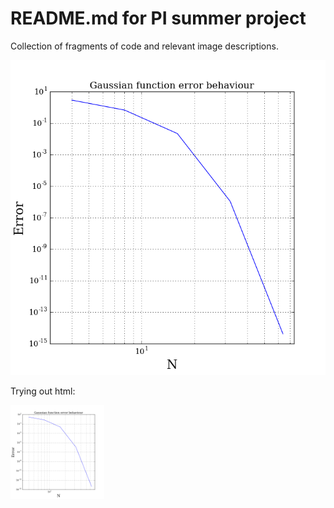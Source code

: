 # README.md for PI summer project
Collection of fragments of code and relevant image descriptions.

![First image attempt](/playground/Gaussian_error.png)

Trying out html:

<img src="/playground/Gaussian_error.png" alt='Text tryout' width='150' align='center'/>


